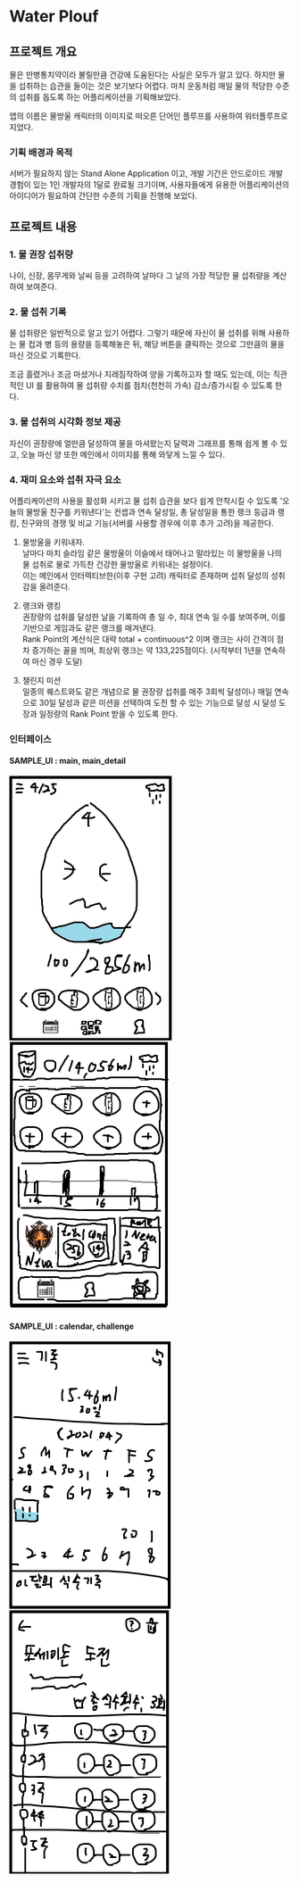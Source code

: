 # Water Plouf

## 프로젝트 개요

물은 만병통치약이라 불릴만큼 건강에 도움된다는 사실은 모두가 알고 있다. 하지만 물을 섭취하는 습관을 들이는 것은 보기보다 어렵다. 마치 운동처럼 매일 물의 적당한 수준의 섭취를 돕도록 하는 어플리케이션을 기획해보았다.

앱의 이름은 물방울 캐릭터의 이미지로 떠오른 단어인 플루프를 사용하여 워터플루프로 지었다.

### 기획 배경과 목적

서버가 필요하지 않는 Stand Alone Application 이고, 개발 기간은 안드로이드 개발 경험이 있는 1인 개발자의 1달로 완료될 크기이며, 사용자들에게 유용한 어플리케이션의 아이디어가 필요하여 간단한 수준의 기획을 진행해 보았다.

## 프로젝트 내용

### 1. 물 권장 섭취량

나이, 신장, 몸무게와 날씨 등을 고려하여 날마다 그 날의 가장 적당한 물 섭취량을 계산하여 보여준다.

### 2. 물 섭취 기록

물 섭취량은 일반적으로 알고 있기 어렵다. 그렇기 때문에 자신이 물 섭취를 위해 사용하는 물 컵과 병 등의 용량을 등록해놓은 뒤, 해당 버튼을 클릭하는 것으로 그만큼의 물을 마신 것으로 기록한다.

조금 흘렸거나 조금 마셨거나 지레짐작하여 양을 기록하고자 할 때도 있는데, 이는 직관적인 UI 를 활용하여 물 섭취량 수치를 점차(천천히 가속) 감소/증가시킬 수 있도록 한다.

### 3. 물 섭취의 시각화 정보 제공

자신이 권장량에 얼만큼 달성하여 물을 마셔왔는지 달력과 그래프를 통해 쉽게 볼 수 있고, 오늘 마신 양 또한 메인에서 이미지를 통해 와닿게 느낄 수 있다.

### 4. 재미 요소와 섭취 자극 요소

어플리케이션의 사용을 활성화 시키고 물 섭취 습관을 보다 쉽게 안착시킬 수 있도록 '오늘의 물방울 친구를 키워낸다'는 컨셉과 연속 달성일, 총 달성일을 통한 랭크 등급과 랭킹, 친구와의 경쟁 및 비교 기능(서버를 사용할 경우에 이후 추가 고려)을 제공한다.

1. 물방울을 키워내자.  
   날마다 마치 슬라임 같은 물방울이 이슬에서 태어나고 말라있는 이 물방울을 나의 물 섭취로 물로 가득찬 건강한 물방울로 키워내는 설정이다.  
   이는 메인에서 인터렉티브한(이후 구현 고려) 캐릭터로 존재하며 섭취 달성의 성취감을 올려준다.

2. 랭크와 랭킹  
   권장량의 섭취를 달성한 날을 기록하여 총 일 수, 최대 연속 일 수를 보여주며, 이를 기반으로 게임과도 같은 랭크를 매겨낸다.  
   Rank Point의 계산식은 대략 total + continuous^2 이며 랭크는 사이 간격이 점차 증가하는 꼴을 띄며, 최상위 랭크는 약 133,225점이다. (시작부터 1년을 연속하여 마신 경우 도달)

3. 챌린지 미션  
   일종의 퀘스트와도 같은 개념으로 물 권장량 섭취를 매주 3회씩 달성이나 매일 연속으로 30일 달성과 같은 미션을 선택하여 도전 할 수 있는 기능으로 달성 시 달성 도장과 일정량의 Rank Point 받을 수 있도록 한다.

### 인터페이스

#### SAMPLE_UI : main, main_detail

![main](./main.png)
![main](./main_detail.png)

#### SAMPLE_UI : calendar, challenge

![main](./calendar.png)
![main](./challenge.png)
